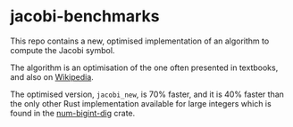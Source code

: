# jacobi-benchmarks

This repo contains a new, optimised implementation of an algorithm to compute the Jacobi symbol.

The algorithm is an optimisation of the one often presented in textbooks, and also on [Wikipedia](https://en.wikipedia.org/wiki/Jacobi_symbol#Calculating_the_Jacobi_symbol).

The optimised version, `jacobi_new`, is 70% faster, and it is 40% faster than the only other Rust implementation available
for large integers which is found in the [num-bigint-dig](https://github.com/rust-num/num-bigint) crate.